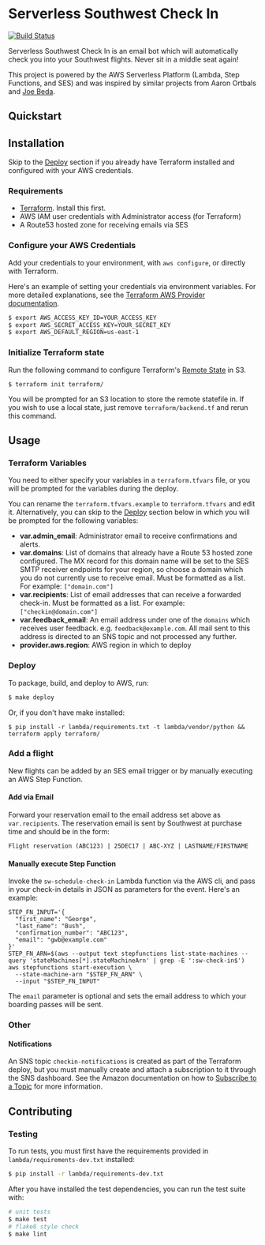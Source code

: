 # Serverless Southwest Check In

[![Build Status](https://travis-ci.org/DavidWittman/serverless-southwest-check-in.svg?branch=master)](https://travis-ci.org/DavidWittman/serverless-southwest-check-in)

Serverless Southwest Check In is an email bot which will automatically check you into your Southwest flights. Never sit in a middle seat again!

This project is powered by the AWS Serverless Platform (Lambda, Step Functions, and SES) and was inspired by similar projects from Aaron Ortbals and [Joe Beda](https://github.com/jbeda/southwest-checkin).

## Quickstart

## Installation

Skip to the [Deploy](#deploy) section if you already have Terraform installed and configured with your AWS credentials.

### Requirements

 - [Terraform](https://www.terraform.io/intro/getting-started/install.html). Install this first.
 - AWS IAM user credentials with Administrator access (for Terraform)
 - A Route53 hosted zone for receiving emails via SES

### Configure your AWS Credentials

Add your credentials to your environment, with `aws configure`, or directly with Terraform.

Here's an example of setting your credentials via environment variables. For more detailed explanations, see the [Terraform AWS Provider documentation](https://www.terraform.io/docs/providers/aws/).

``` bash
$ export AWS_ACCESS_KEY_ID=YOUR_ACCESS_KEY
$ export AWS_SECRET_ACCESS_KEY=YOUR_SECRET_KEY
$ export AWS_DEFAULT_REGION=us-east-1
```

### Initialize Terraform state

Run the following command to configure Terraform's [Remote State](https://www.terraform.io/docs/state/remote.html) in S3.

```
$ terraform init terraform/
```

You will be prompted for an S3 location to store the remote statefile in. If you wish to use a local state, just remove `terraform/backend.tf` and rerun this command.

## Usage

### Terraform Variables

You need to either specify your variables in a `terraform.tfvars` file, or you will be prompted for the variables during the deploy. 

You can rename the `terraform.tfvars.example` to `terraform.tfvars` and edit it. Alternatively, you can skip to the [Deploy](#deploy) section below in which you will be prompted for the following variables:
* **var.admin_email**: Administrator email to receive confirmations and alerts. 
* **var.domains**: List of domains that already have a Route 53 hosted zone configured. The MX record for this domain name will be set to the SES SMTP receiver endpoints for your region, so choose a domain which you do not currently use to receive email. Must be formatted as a list. For example: `["domain.com"]`
* **var.recipients**: List of email addresses that can receive a forwarded check-in. Must be formatted as a list. For example: `["checkin@domain.com"]`
* **var.feedback_email**: An email address under one of the `domains` which receives user feedback. e.g. `feedback@example.com`. All mail sent to this address is directed to an SNS topic and not processed any further.
* **provider.aws.region**: AWS region in which to deploy

### Deploy

To package, build, and deploy to AWS, run:

``` bash
$ make deploy
```

Or, if you don't have make installed:

```
$ pip install -r lambda/requirements.txt -t lambda/vendor/python && terraform apply terraform/
```

### Add a flight

New flights can be added by an SES email trigger or by manually executing an AWS Step Function.

#### Add via Email

Forward your reservation email to the email address set above as `var.recipients`. The reservation email is sent by Southwest at purchase time and should be in the form:

```
Flight reservation (ABC123) | 25DEC17 | ABC-XYZ | LASTNAME/FIRSTNAME
```

#### Manually execute Step Function

Invoke the `sw-schedule-check-in` Lambda function via the AWS cli, and pass in your check-in details in JSON as parameters for the event. Here's an example:

```
STEP_FN_INPUT='{
  "first_name": "George",
  "last_name": "Bush",
  "confirmation_number": "ABC123",
  "email": "gwb@example.com"
}'
STEP_FN_ARN=$(aws --output text stepfunctions list-state-machines --query 'stateMachines[*].stateMachineArn' | grep -E ':sw-check-in$')
aws stepfunctions start-execution \
  --state-machine-arn "$STEP_FN_ARN" \
  --input "$STEP_FN_INPUT"
```

The `email` parameter is optional and sets the email address to which your boarding passes will be sent.

### Other

#### Notifications

An SNS topic `checkin-notifications` is created as part of the Terraform deploy, but you must manually create and attach a subscription to it through the SNS dashboard. See the Amazon documentation on how to [Subscribe to a Topic](https://docs.aws.amazon.com/sns/latest/dg/SubscribeTopic.html) for more information.

## Contributing

### Testing

To run tests, you must first have the requirements provided in `lambda/requirements-dev.txt` installed:

``` bash
$ pip install -r lambda/requirements-dev.txt
```

After you have installed the test dependencies, you can run the test suite with:

``` bash
# unit tests
$ make test
# flake8 style check
$ make lint
```
